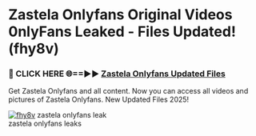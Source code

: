 # Zastela Onlyfans Original Videos 0nlyFans Leaked - Files Updated! (fhy8v)

<h3>🔴 CLICK HERE 🌐==►► <a href="https://tinyurl.com/x26r9saj" rel="nofollow">Zastela Onlyfans Updated Files</a></h3>

Get Zastela Onlyfans and all content. Now you can access all videos and pictures of Zastela Onlyfans. New Updated Files 2025!

[![fhy8v](https://i.imgur.com/LkgZPqh.gif)](https://tinyurl.com/x26r9saj)
zastela onlyfans leak<br>
zastela onlyfans leaks